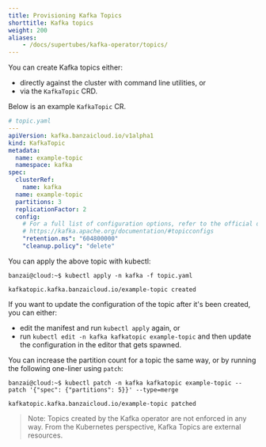 ```yaml
---
title: Provisioning Kafka Topics
shorttitle: Kafka topics
weight: 200
aliases:
    - /docs/supertubes/kafka-operator/topics/
---
```


You can create Kafka topics either:

- directly against the cluster with command line utilities, or
- via the `KafkaTopic` CRD.

Below is an example `KafkaTopic` CR.

```yaml
# topic.yaml
---
apiVersion: kafka.banzaicloud.io/v1alpha1
kind: KafkaTopic
metadata:
  name: example-topic
  namespace: kafka
spec:
  clusterRef:
    name: kafka
  name: example-topic
  partitions: 3
  replicationFactor: 2
  config:
    # For a full list of configuration options, refer to the official documentation.
    # https://kafka.apache.org/documentation/#topicconfigs
    "retention.ms": "604800000"
    "cleanup.policy": "delete"
```

You can apply the above topic with kubectl:

```shell
banzai@cloud:~$ kubectl apply -n kafka -f topic.yaml

kafkatopic.kafka.banzaicloud.io/example-topic created
```

If you want to update the configuration of the topic after it's been created, you can either:

- edit the manifest and run `kubectl apply` again, or 
- run `kubectl edit -n kafka kafkatopic example-topic` and then update the configuration in the editor that gets spawned.

You can increase the partition count for a topic the same way, or by running the following one-liner using `patch`:

```shell
banzai@cloud:~$ kubectl patch -n kafka kafkatopic example-topic --patch '{"spec": {"partitions": 5}}' --type=merge

kafkatopic.kafka.banzaicloud.io/example-topic patched
```

> Note: Topics created by the Kafka operator are not enforced in any way. From the Kubernetes perspective, Kafka Topics are external resources.

